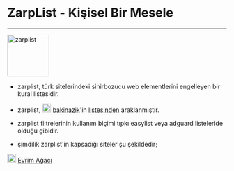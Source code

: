 # ZarpList - Kişisel Bir Mesele
------------
<img title="Kişisel Bir Mesele" src="https://i.imgur.com/wIzRPUF.png" width="96" alt="zarplist" data-canonical-src="https://github.com/denzhaummer/zarplist" style="max-width: 100%;">

- zarplist, türk sitelerindeki sinirbozucu web elementlerini engelleyen bir kural listesidir.

- zarplist, <img title="Evrim Ağacı" src="https://avatars.githubusercontent.com/u/64368231?v=4" width="20" alt="evrimagaci" data-canonical-src="https://github.com/bakinazik/" style="max-width: 5%;"> [bakinazik](https://github.com/bakinazik/ "bakinazik")'in [listesinden](https://github.com/bakinazik/blocklist "listesinin") araklanmıştır.

- zarplist filtrelerinin kullanım biçimi tıpkı easylist veya adguard listeleride olduğu gibidir.

- şimdilik zarplist'in kapsadığı siteler şu şekildedir;

 <img title="Evrim Ağacı" src="https://evrimagaci.org/public/images/logo/v3.svg?v=1" width="20" alt="evrimagaci" data-canonical-src="https://www.evrimagaci.org" style="max-width: 5%;"> [Evrim Ağacı](http://evrimagaci.org "Evrim Ağacı")

